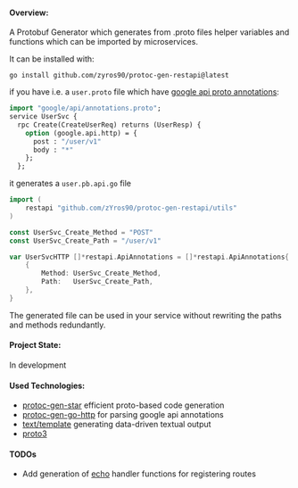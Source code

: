 #### Overview:
A Protobuf Generator which generates from .proto files helper variables and functions which can be imported by microservices.

It can be installed with:
```
go install github.com/zyros90/protoc-gen-restapi@latest
```

if you have i.e. a `user.proto` file which have [google api proto annotations](https://github.com/googleapis/googleapis/blob/master/google/api/annotations.proto):
```proto
import "google/api/annotations.proto";
service UserSvc {
  rpc Create(CreateUserReq) returns (UserResp) {
    option (google.api.http) = {
      post : "/user/v1"
      body : "*"
    };
  };
```

it generates a `user.pb.api.go` file
```go
import (
	restapi "github.com/zYros90/protoc-gen-restapi/utils"
)

const UserSvc_Create_Method = "POST"
const UserSvc_Create_Path = "/user/v1"

var UserSvcHTTP []*restapi.ApiAnnotations = []*restapi.ApiAnnotations{
	{
		Method: UserSvc_Create_Method,
		Path:   UserSvc_Create_Path,
	},
}
```

The generated file can be used in your service without rewriting the paths and methods redundantly.


#### Project State:
In development

#### Used Technologies:
* [protoc-gen-star](https://github.com/lyft/protoc-gen-star) efficient proto-based code generation
* [protoc-gen-go-http](https://github.com/go-kratos/kratos/tree/main/cmd/protoc-gen-go-http) for parsing google api annotations
* [text/template](https://pkg.go.dev/text/template) generating data-driven textual output
* [proto3](https://developers.google.com/protocol-buffers/docs/proto3)


#### TODOs
* Add generation of [echo](https://echo.labstack.com/) handler functions for registering routes